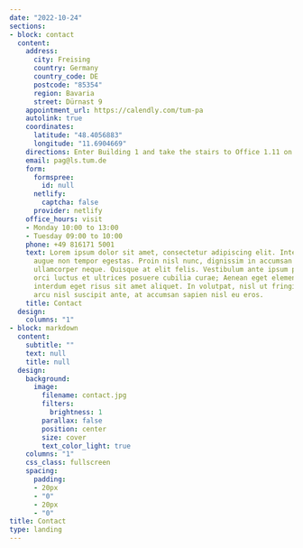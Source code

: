 ```yaml
---
date: "2022-10-24"
sections:
- block: contact
  content:
    address:
      city: Freising
      country: Germany
      country_code: DE
      postcode: "85354"
      region: Bavaria
      street: Dürnast 9
    appointment_url: https://calendly.com/tum-pa
    autolink: true
    coordinates:
      latitude: "48.4056883"
      longitude: "11.6904669"
    directions: Enter Building 1 and take the stairs to Office 1.11 on Floor 2
    email: pag@ls.tum.de
    form:
      formspree:
        id: null
      netlify:
        captcha: false
      provider: netlify
    office_hours: visit
    - Monday 10:00 to 13:00
    - Tuesday 09:00 to 10:00
    phone: +49 816171 5001
    text: Lorem ipsum dolor sit amet, consectetur adipiscing elit. Integer tempus
      augue non tempor egestas. Proin nisl nunc, dignissim in accumsan dapibus, auctor
      ullamcorper neque. Quisque at elit felis. Vestibulum ante ipsum primis in faucibus
      orci luctus et ultrices posuere cubilia curae; Aenean eget elementum odio. Cras
      interdum eget risus sit amet aliquet. In volutpat, nisl ut fringilla dignissim,
      arcu nisl suscipit ante, at accumsan sapien nisl eu eros.
    title: Contact
  design:
    columns: "1"
- block: markdown
  content:
    subtitle: ""
    text: null
    title: null
  design:
    background:
      image:
        filename: contact.jpg
        filters:
          brightness: 1
        parallax: false
        position: center
        size: cover
        text_color_light: true
    columns: "1"
    css_class: fullscreen
    spacing:
      padding:
      - 20px
      - "0"
      - 20px
      - "0"
title: Contact
type: landing
---
```

